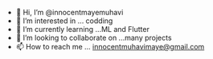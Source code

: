 - 👋 Hi, I’m @innocentmayemuhavi
- 👀 I’m interested in ... codding 
- 🌱 I’m currently learning ...ML and Flutter
- 💞️ I’m looking to collaborate on ...many projects 
- 📫 How to reach me ... innocentmuhavimaye@gmail.com

<!---
innocentmayemuhavi/innocentmayemuhavi is a ✨ special ✨ repository because its `README.md` (this file) appears on your GitHub profile.
You can click the Preview link to take a look at your changes.
--->
